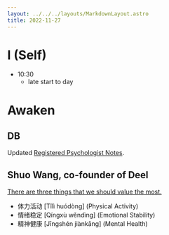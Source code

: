```yaml
---
layout: ../../../layouts/MarkdownLayout.astro
title: 2022-11-27
---
```


# I (Self)

- 10:30
    - late start to day

# Awaken

## DB

Updated [Registered Psychologist Notes](/en/posts/registered-psychologist-notes).

## Shuo Wang, co-founder of Deel

[There are three things that we should value the most.](https://youtube.com/clip/Ugkx8Q2sChVfe9ynT5SH-YVccHcAoW2mBrdG)
- 体力活动 [Tǐlì huódòng] (Physical Activity)
- 情绪稳定 [Qíngxù wěndìng] (Emotional Stability)
- 精神健康 [Jīngshén jiànkāng] (Mental Health)
